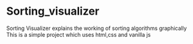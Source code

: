 # Sorting_visualizer
Sorting Visualizer explains the working of sorting algorithms graphically
This is a simple project which uses html,css and vanilla js
